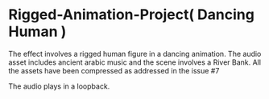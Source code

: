 # Rigged-Animation-Project( Dancing Human )

The effect involves a rigged human figure in a dancing animation. The audio asset includes ancient arabic music and the scene involves a River Bank. All the assets have been compressed as addressed in the issue #7

The audio plays in a loopback.
